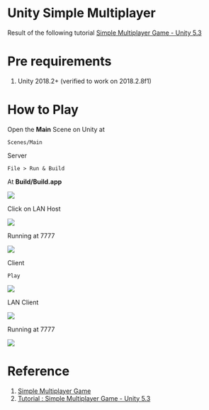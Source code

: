 # Unity Simple Multiplayer

Result of the following tutorial 
[Simple Multiplayer Game - Unity 5.3](https://www.youtube.com/playlist?list=PLwyZdDTyvucw5JhBMJxFwsYc1EbQYxr0G)



# Pre requirements

1. Unity 2018.2+ (verified to work on 2018.2.8f1)

# How to Play

Open the **Main** Scene on Unity at

```
Scenes/Main
```

Server

```
File > Run & Build
```

At **Build/Build.app**

![](doc/server-1.png)

Click on LAN Host

![](doc/server-2.png)

Running at 7777

![](doc/server-3.png)


Client

```
Play
```

![](doc/client-1.png)

LAN Client

![](doc/client-2.png)

Running at 7777

![](doc/client-3.png)



# Reference

1. [Simple Multiplayer Game](https://unity3d.com/learn/tutorials/topics/multiplayer-networking/simple-game-summary?playlist=29690)
2. [Tutorial : Simple Multiplayer Game - Unity 5.3](https://www.youtube.com/playlist?list=PLwyZdDTyvucw5JhBMJxFwsYc1EbQYxr0G)
